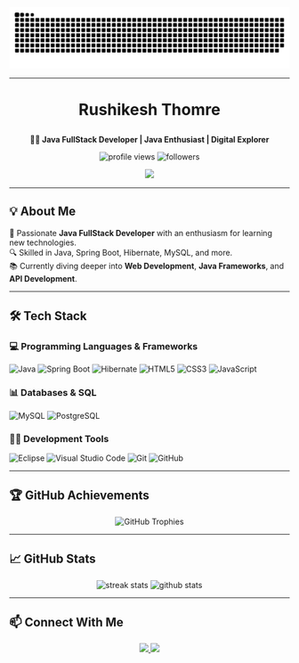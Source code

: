 <p align="center">
  <img src="https://raw.githubusercontent.com/Platane/snk/output/github-contribution-grid-snake.svg" alt="snake game" />
</p>

---

# <p align="center">Rushikesh Thomre</p>

<p align="center">
  <strong>👨‍💻 Java FullStack Developer | Java Enthusiast | Digital Explorer</strong>
</p>

<p align="center">
  <img src="https://komarev.com/ghpvc/?username=Rushikesh-Thomre&label=Profile%20Views&color=0e75b6&style=flat" alt="profile views" />
  <img src="https://img.shields.io/github/followers/Rushikesh-Thomre?label=Followers&style=social" alt="followers" />
</p>

<p align="center">
  <img src="https://readme-typing-svg.herokuapp.com?size=26&color=4CAF50&center=true&vCenter=true&width=700&lines=Welcome+to+my+GitHub+profile!;Java+%7C+Python+%7C+SQL+%7C+HTML-CSS-JS;Let's+explore+the+world+of+code+and+development!" />
</p>

---

## 💡 About Me  
💼 Passionate **Java FullStack Developer** with an enthusiasm for learning new technologies.  
🔍 Skilled in Java, Spring Boot, Hibernate, MySQL, and more.  
📚 Currently diving deeper into **Web Development**, **Java Frameworks**, and **API Development**.

---

## 🛠 Tech Stack  

### 💻 **Programming Languages & Frameworks**  
![Java](https://img.shields.io/badge/Java-007396?style=for-the-badge&logo=java&logoColor=white) ![Spring Boot](https://img.shields.io/badge/Spring%20Boot-6DB33F?style=for-the-badge&logo=springboot&logoColor=white) ![Hibernate](https://img.shields.io/badge/Hibernate-59666C?style=for-the-badge&logo=hibernate&logoColor=white) ![HTML5](https://img.shields.io/badge/HTML5-E34F26?style=for-the-badge&logo=html5&logoColor=white) ![CSS3](https://img.shields.io/badge/CSS3-1572B6?style=for-the-badge&logo=css3&logoColor=white) ![JavaScript](https://img.shields.io/badge/JavaScript-F7DF1E?style=for-the-badge&logo=javascript&logoColor=black)

### 📊 **Databases & SQL**  
![MySQL](https://img.shields.io/badge/MySQL-4479A1?style=for-the-badge&logo=mysql&logoColor=white) ![PostgreSQL](https://img.shields.io/badge/PostgreSQL-336791?style=for-the-badge&logo=postgresql&logoColor=white)

### 🧑‍💻 **Development Tools**  
![Eclipse](https://img.shields.io/badge/Eclipse-2C2255?style=for-the-badge&logo=eclipse&logoColor=white) ![Visual Studio Code](https://img.shields.io/badge/VS%20Code-007ACC?style=for-the-badge&logo=visualstudiocode&logoColor=white) ![Git](https://img.shields.io/badge/Git-F05032?style=for-the-badge&logo=git&logoColor=white) ![GitHub](https://img.shields.io/badge/GitHub-181717?style=for-the-badge&logo=github&logoColor=white)

---

## 🏆 GitHub Achievements  

<p align="center">
  <img src="https://github-profile-trophy.vercel.app/?username=Rushikesh-Thomre&theme=onedark&no-frame=true&margin-w=10&row=1&column=6" alt="GitHub Trophies">
</p>

---

## 📈 GitHub Stats  
<p align="center">
  <img src="https://github-readme-streak-stats.herokuapp.com/?user=Rushikesh-Thomre&theme=tokyonight" alt="streak stats" />
  <img src="https://github-readme-stats.vercel.app/api?username=Rushikesh-Thomre&show_icons=true&theme=tokyonight" alt="github stats" />
</p>

---


## 📫 Connect With Me  

<p align="center">
  <a href="https://www.linkedin.com/in/rushikesh-thomre/" target="_blank" rel="noopener noreferrer">
    <img src="https://img.shields.io/badge/-LinkedIn-0A66C2?style=for-the-badge&logo=linkedin&logoColor=white">
  </a>
  <a href="mailto:er.rushikeshthomare@gmail.com">
    <img src="https://img.shields.io/badge/-Email-EA4335?style=for-the-badge&logo=gmail&logoColor=white">
  </a>
</p>
